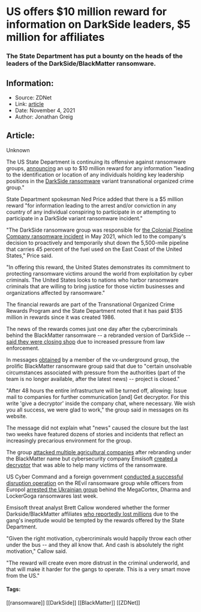 # US offers $10 million reward for information on DarkSide leaders, $5 million for affiliates
### The State Department has put a bounty on the heads of the leaders of the DarkSide/BlackMatter ransomware.

## Information:
+ Source: ZDNet
+ Link: [article](https://www.zdnet.com/article/us-offers-10-million-reward-for-information-on-darkside-leaders-5-million-for-affiliates/)
+ Date: November 4, 2021
+ Author: Jonathan Greig


## Article:
Unknown

The US State Department is continuing its offensive against ransomware groups, [announcing](https://www.state.gov/reward-offers-for-information-to-bring-darkside-ransomware-variant-co-conspirators-to-justice/) an up to $10 million reward for any information "leading to the identification or location of any individuals holding key leadership positions in the [DarkSide ransomware](https://www.zdnet.com/article/darkside-the-ransomware-group-responsible-for-colonial-pipeline-cyberattack-explained/) variant transnational organized crime group."

State Department spokesman Ned Price added that there is a $5 million reward "for information leading to the arrest and/or conviction in any country of any individual conspiring to participate in or attempting to participate in a DarkSide variant ransomware incident."

"The DarkSide ransomware group was responsible for [the Colonial Pipeline Company ransomware incident](https://www.zdnet.com/article/colonial-pipeline-ransomware-attack-everything-you-need-to-know/) in May 2021, which led to the company's decision to proactively and temporarily shut down the 5,500-mile pipeline that carries 45 percent of the fuel used on the East Coast of the United States," Price said. 

"In offering this reward, the United States demonstrates its commitment to protecting ransomware victims around the world from exploitation by cyber criminals. The United States looks to nations who harbor ransomware criminals that are willing to bring justice for those victim businesses and organizations affected by ransomware." 

The financial rewards are part of the Transnational Organized Crime Rewards Program and the State Department noted that it has paid $135 million in rewards since it was created 1986. 

The news of the rewards comes just one day after the cybercriminals behind the BlackMatter ransomware -- a rebranded version of DarkSide -- [said they were closing shop](https://www.zdnet.com/article/blackmatter-ransomware-to-shut-down-affiliates-transferring-victims-to-lockbit/) due to increased pressure from law enforcement. 

In messages [obtained](https://twitter.com/vxunderground/status/1455750066560544769/photo/2) by a member of the vx-underground group, the prolific BlackMatter ransomware group said that due to "certain unsolvable circumstances associated with pressure from the authorities (part of the team is no longer available, after the latest news) -- project is closed."






"After 48 hours the entire infrastructure will be turned off, allowing: Issue mail to companies for further communication [and] Get decryptor. For this write 'give a decryptor' inside the company chat, where necessary. We wish you all success, we were glad to work," the group said in messages on its website. 

The message did not explain what "news" caused the closure but the last two weeks have featured dozens of stories and incidents that reflect an increasingly precarious environment for the group. 

The group [attacked multiple agricultural companies](https://www.zdnet.com/article/cisa-says-blackmatter-ransomware-group-behind-recent-attacks-on-agriculture-companies/) after rebranding under the BlackMatter name but cybersecurity company Emsisoft [created a decryptor](https://blog.emsisoft.com/en/39181/on-the-matter-of-blackmatter/) that was able to help many victims of the ransomware. 

US Cyber Command and a foreign government [conducted a successful disruption operation](https://www.washingtonpost.com/national-security/cyber-command-revil-ransomware/2021/11/03/528e03e6-3517-11ec-9bc4-86107e7b0ab1_story.html) on the REvil ransomware group while officers from Europol [arrested the Ukrainian group](https://www.zdnet.com/article/ransomware-police-sting-targets-suspects-behind-1800-attacks-that-wreaked-havoc-across-the-world/) behind the MegaCortex, Dharma and LockerGoga ransomwares last week. 

Emsisoft threat analyst Brett Callow wondered whether the former Darkside/BlackMatter affiliates [who reportedly lost millions](https://www.nytimes.com/2021/10/24/technology/ransomware-emsisoft-blackmatter.html) due to the gang's ineptitude would be tempted by the rewards offered by the State Department.

"Given the right motivation, cybercriminals would happily throw each other under the bus -- and they all know that. And cash is absolutely the right motivation," Callow said. 

"The reward will create even more distrust in the criminal underworld, and that will make it harder for the gangs to operate. This is a very smart move from the US."





#### Tags:
[[ransomware]] [[DarkSide]] [[BlackMatter]] [[ZDNet]]

